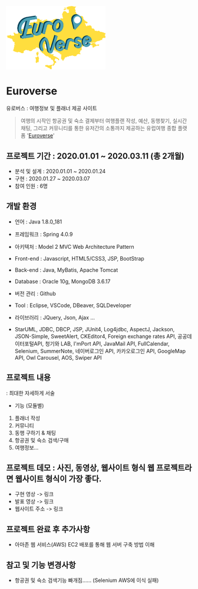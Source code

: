 
[<img src="./Euroverse/WebContent/resources/images/icon/euroverse_logo.png" width="270">](http://15.165.86.252:8080/)
# Euroverse
유로버스 : 여행정보 및 플래너 제공 사이트 

> 여행의 시작인 항공권 및 숙소 결제부터 여행플랜 작성, 예산, 동행찾기, 실시간 채팅, 그리고 커뮤니티를 통한 유저간의 소통까지 제공하는 유럽여행 종합 플랫폼 '[Euroverse](http://15.165.86.252:8080/)'

## 프로젝트 기간 : 2020.01.01 ~ 2020.03.11 (총 2개월)
- 분석 및 설계 : 2020.01.01 ~ 2020.01.24 
- 구현 : 2020.01.27 ~ 2020.03.07
- 참여 인원 : 6명

## 개발 환경
- 언어 : Java 1.8.0_181
- 프레임워크 : Spring 4.0.9
- 아키텍처 : Model 2 MVC Web Architecture Pattern

- Front-end : Javascript, HTML5/CSS3, JSP, BootStrap
- Back-end : Java, MyBatis, Apache Tomcat
- Database : Oracle 10g, MongoDB 3.6.17

- 버전 관리 : Github
- Tool : Eclipse, VSCode, DBeaver, SQLDeveloper 

- 라이브러리 : JQuery, Json, Ajax …
- StarUML, JDBC, DBCP, JSP, JUnit4, Log4jdbc, AspectJ, Jackson, JSON-Simple, SweetAlert, CKEditor4, Foreign exchange rates API, 공공데이터포털API, 청기와 LAB, I'mPort API, JavaMail API, FullCalendar, Selenium, SummerNote, 네이버로그인 API, 카카오로그인 API, GoogleMap API, Owl Carousel, AOS, Swiper API


## 프로젝트 내용 
: 최대한 자세하게 서술
- 기능 (모듈별)
1. 플래너 작성
2. 커뮤니티 
3. 동행 구하기 & 채팅
4. 항공권 및 숙소 검색/구매
5. 여행정보...


## 프로젝트 데모 : 사진, 동영상, 웹사이트 형식 웹 프로젝트라면 웹사이트 형식이 가장 좋다.
- 구현 영상 -> 링크
- 발표 영상 -> 링크
- 웹사이트 주소 -> 링크

## 프로젝트 완료 후 추가사항
- 아마존 웹 서비스(AWS) EC2 배포를 통해 웹 서버 구축 방법 이해

## 참고 및 기능 변경사항
- 항공권 및 숙소 검색기능 빠개짐...... (Selenium AWS에 이식 실패)



